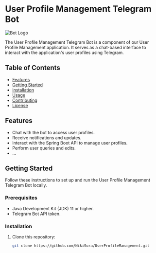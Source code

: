 # User Profile Management Telegram Bot

![Bot Logo](./images/bot-logo.png)

The User Profile Management Telegram Bot is a component of our User Profile Management application. It serves as a chat-based interface to interact with the application's user profiles using Telegram.

## Table of Contents

- [Features](#features)
- [Getting Started](#getting-started)
- [Installation](#installation)
- [Usage](#usage)
- [Contributing](#contributing)
- [License](#license)

## Features

- Chat with the bot to access user profiles.
- Receive notifications and updates.
- Interact with the Spring Boot API to manage user profiles.
- Perform user queries and edits.
- ...

## Getting Started

Follow these instructions to set up and run the User Profile Management Telegram Bot locally.

### Prerequisites

- Java Development Kit (JDK) 11 or higher.
- Telegram Bot API token.

### Installation

1. Clone this repository:

   ```bash
   git clone https://github.com/NikiSura/UserProfileManagement.git
